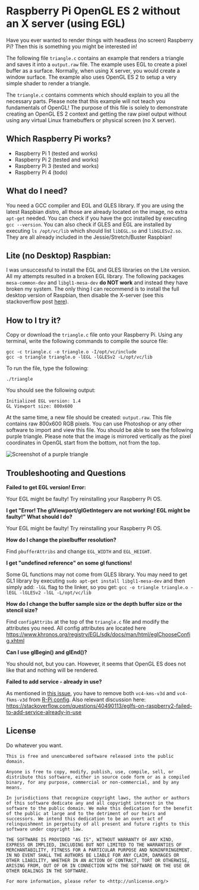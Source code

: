 # Raspberry Pi OpenGL ES 2 without an X server (using EGL)

Have you ever wanted to render things with headless (no screen) Raspberry Pi? Then this is something you might be interested in! 

The following file `triangle.c` contains an example that renders a triangle and saves it into a `output.raw` file. The example uses EGL to create a pixel buffer as a surface. Normally, when using X server, you would create a window surface. The example also uses OpenGL ES 2 to setup a very simple shader to render a triangle.

The `triangle.c` contains comments which should explain to you all the necessary parts. Please note that this example will not teach you fundamentals of OpenGL! The purpose of this file is solely to demonstrate creating an OpenGL ES 2 context and getting the raw pixel output without using any virtual Linux framebuffers or physical screen (no X server).

## Which Raspberry Pi works?

* Raspberry Pi 1 (tested and works)
* Raspberry Pi 2 (tested and works)
* Raspberry Pi 3 (tested and works)
* Raspberry Pi 4 (todo)

## What do I need?

You need a GCC compiler and EGL and GLES library. If you are using the latest Raspbian distro, all those are already located on the image, no extra `apt-get` needed. You can check if you have the gcc installed by executing `gcc --version`. You can also check if GLES and EGL are installed by executing `ls /opt/vc/lib` which should list `libEGL.so` and `libGLESv2.so`. They are all already included in the Jessie/Stretch/Buster Raspbian!

## Lite (no Desktop) Raspbian:

I was unsuccessful to install the EGL and GLES libraries on the Lite version. All my attempts resulted in a broken EGL library. The following packages `mesa-common-dev` and `libgl1-mesa-dev` **do NOT work** and instead they have broken my system. The only thing I can recommend is to install the full desktop version of Raspbian, then disable the X-server (see this stackoverflow post [here](https://raspberrypi.stackexchange.com/questions/1318/boot-without-starting-x-server)).

## How to I try it?

Copy or download the `triangle.c` file onto your Raspberry Pi. Using any terminal, write the following commands to compile the source file:

```
gcc -c triangle.c -o triangle.o -I/opt/vc/include
gcc -o triangle triangle.o -lEGL -lGLESv2 -L/opt/vc/lib
```

To run the file, type the following:

```
./triangle
```

You should see the following output:

```
Initialized EGL version: 1.4
GL Viewport size: 800x600
```

At the same time, a new file should be created: `output.raw`. This file contains raw 800x600 RGB pixels. You can use Photoshop or any other software to import and view this file. You should be able to see the following purple triangle. Please note that the image is mirrored vertically as the pixel coordinates in OpenGL start from the bottom, not from the top.

![Screenshot of a purple triangle](/../master/output.png?raw=true "Screenshot of a purple triangle")

## Troubleshooting and Questions

**Failed to get EGL version! Error:**

Your EGL might be faulty! Try reinstalling your Raspberry Pi OS.

**I get "Error! The glViewport/glGetIntegerv are not working! EGL might be faulty!" What should I do?**

Your EGL might be faulty! Try reinstalling your Raspberry Pi OS.

**How do I change the pixelbuffer resolution?**

Find `pbufferAttribs` and change `EGL_WIDTH` and `EGL_HEIGHT`.

**I get "undefined reference" on some gl functions!**

Some GL functions may not come from GLES library. You may need to get GL1 library by executing `sudo apt-get install libgl1-mesa-dev` and then simply add: `-lGL` flag to the linker, so you get: `gcc -o triangle triangle.o -lEGL -lGLESv2 -lGL -L/opt/vc/lib`

**How do I change the buffer sample size or the depth buffer size or the stencil size?**

Find `configAttribs` at the top of the `triangle.c` file and modify the attributes you need. All config attributes are located here <https://www.khronos.org/registry/EGL/sdk/docs/man/html/eglChooseConfig.xhtml>

**Can I use glBegin() and glEnd()?**

You should not, but you can. However, it seems that OpenGL ES does not like that and nothing will be rendered.

**Failed to add service - already in use?**

As mentioned in [this issue](https://github.com/matusnovak/rpi-opengl-without-x/issues/1), you have to remove both `vc4-kms-v3d` and `vc4-fkms-v3d` from [R-Pi config](https://elinux.org/R-Pi_configuration_file). Also relevant discussion here: <https://stackoverflow.com/questions/40490113/eglfs-on-raspberry2-failed-to-add-service-already-in-use>

## License

Do whatever you want.

```
This is free and unencumbered software released into the public domain.

Anyone is free to copy, modify, publish, use, compile, sell, or
distribute this software, either in source code form or as a compiled
binary, for any purpose, commercial or non-commercial, and by any
means.

In jurisdictions that recognize copyright laws, the author or authors
of this software dedicate any and all copyright interest in the
software to the public domain. We make this dedication for the benefit
of the public at large and to the detriment of our heirs and
successors. We intend this dedication to be an overt act of
relinquishment in perpetuity of all present and future rights to this
software under copyright law.

THE SOFTWARE IS PROVIDED "AS IS", WITHOUT WARRANTY OF ANY KIND,
EXPRESS OR IMPLIED, INCLUDING BUT NOT LIMITED TO THE WARRANTIES OF
MERCHANTABILITY, FITNESS FOR A PARTICULAR PURPOSE AND NONINFRINGEMENT.
IN NO EVENT SHALL THE AUTHORS BE LIABLE FOR ANY CLAIM, DAMAGES OR
OTHER LIABILITY, WHETHER IN AN ACTION OF CONTRACT, TORT OR OTHERWISE,
ARISING FROM, OUT OF OR IN CONNECTION WITH THE SOFTWARE OR THE USE OR
OTHER DEALINGS IN THE SOFTWARE.

For more information, please refer to <http://unlicense.org/>
```
